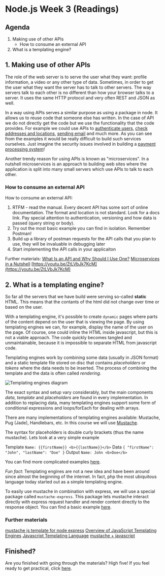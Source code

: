 # Node.js Week 3 (Readings)

## Agenda

1. Making use of other APIs
   - How to consume an external API
2. What is a templating engine?

## 1. Making use of other APIs

The role of the web server is to serve the user what they want: profile information, a video or any other type of data. Sometimes, in order to get the user what they want the server has to talk to other servers. The way servers talk to each other is no different than how your browser talks to a server. It uses the same HTTP protocol and very often REST and JSON as well.

In a way using APIs serves a similar purpose as using a package in node. It allows us to reuse code that someone else has written. In the case of API we do not directly get the code but we use the functionality that the code provides. For example we could use APIs to [authenticate users](https://developers.facebook.com/docs/facebook-login/), [check addresses and locations](https://locationiq.com/#demo), [sending email](https://sendgrid.com/docs/for-developers/sending-email/api-getting-started/) and much more. As you can see from the examples it would be really difficult to build such services ourselves. Just imagine the security issues involved in building a [payment processing system](https://stripe.com/docs/api)!

Another trendy reason for using APIs is known as "microservices". In a nutshell microservices is an approach to building web sites where the application is split into many small servers which use APIs to talk to each other.

### How to consume an external API

How to consume an external API:

1. RTFM - read the manual. Every decent API has some sort of online documentation. The format and location is not standard. Look for a docs link. Pay special attention to authentication, versioning and how data is passed (query string or body).
2. Try out the most basic example you can find in isolation. Remember Postman!
3. Build up a library of postman requests for the API calls that you plan to use, they will be invaluable in debugging later
4. Start implementing the API calls in your applicaiton

Further materials:
[What Is an API and Why Should I Use One?](https://medium.com/@TebbaVonMathenstien/what-is-an-api-and-why-should-i-use-one-863c3365726b)
[Microservices in a Nutshell](https://www.thoughtworks.com/insights/blog/microservices-nutshell)
[https://youtu.be/ZtLVbJk7KcM](https://youtu.be/ZtLVbJk7KcM)

## 2. What is a templating engine?

So far all the servers that we have build were serving so-called **static** HTML. This means that the contants of the html did not change over time or based on the user.

With a templating engine, it's possible to create `dynamic` pages where parts of the content depend on the user that is viewing the page. By using templating engines we can, for example, display the name of the user on the page. Of course, one could inline the HTML inside javascript, but this is not a viable approach. The code quickly becomes tangled and unmaintainable, because it is impossible to separate HTML from javascript code.

Templating engines work by combining some data (usually in JSON format) and a static template file stored on disc that contains _placeholders_ or _tokens_ where the data needs to be inserted. The process of combining the template and the data is often called _rendering_.

![Templating engines diagram](https://hackernoon.com/hn-images/1*XNuVdKSup2Gk9LjDNlsCYw.png)

The exact syntax and setup vary considerably, but the main components _data_, _template_ and _placeholders_ are found in every implementation. In addition to replacing data, many templating engines support some form of conditional expressions and loops/forEach for dealing with arrays.

There are many implementations of templating engines available: Mustache, Pug (Jade), Handlebars, etc. In this course we will use [Mustache](https://mustache.github.io/#demo).

The syntax for placeholders is double curly brackets (thus the name mustache). Lets look at a very simple example

Template `Name: {{firstName}} <b>{{lastName}}</b>`
Data `{ "firstName": "John", "lastName": "Doe" }`
Output `Name: John <b>Doe</b>`

You can find more complicated examples [here](https://mustache.github.io/mustache.5.html).

_Fun fact_: Templating engines are not a new idea and have been around since almost the beginning of the internet. In fact, php the most ubiquitous language today started out as a simple templating engine.

To easily use mustache in combination with express, we will use a special package called `mustache-express`. This package lets mustache interact directly with express request handler and render content directly to the response object. You can find a basic example [here](https://github.com/bryanburgers/node-mustache-express).

### Further materials

[mustache js template for node express](https://www.youtube.com/watch?v=mbHz11t84kI)
[Overview of JavaScript Templating Engines](https://strongloop.com/strongblog/compare-javascript-templates-jade-mustache-dust/)
[Javascript Templating Language](https://medium.com/@1sherlynn/javascript-templating-language-and-engine-mustache-js-with-node-and-express-f4c2530e73b2)
[mustache + javascript](https://github.com/janl/mustache.js/)

## Finished?

Are you finished with going through the materials? High five! If you feel ready to get practical, click [here](./MAKEME.md).
